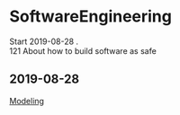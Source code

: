# SoftwareEngineering
Start 2019-08-28 . <br>
121
About how to build software as safe


2019-08-28
---
[Modeling](./ObjectOrientedModeling.md)
